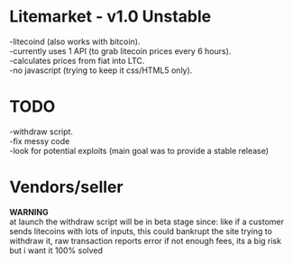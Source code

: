 Litemarket - v1.0 Unstable
==========

-litecoind (also works with bitcoin).<br />
-currently uses 1 API (to grab litecoin prices every 6 hours).<br />
-calculates prices from fiat into LTC.<br />
-no javascript (trying to keep it css/HTML5 only).<br />


TODO
=========
-withdraw script.<br />
-fix messy code<br />
-look for potential exploits (main goal was to provide a stable release)<br />


Vendors/seller
=========
**WARNING**<br />
at launch the withdraw script will be in beta stage since: like if a customer sends litecoins with lots of inputs, this could bankrupt the site trying to withdraw it, raw transaction reports error if not enough fees, its a big risk but i want it 100% solved
